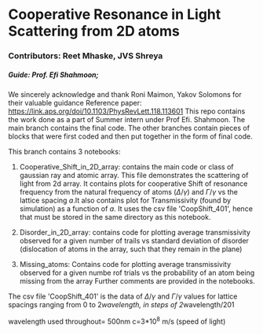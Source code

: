 
 # Cooperative Resonance in Light Scattering from 2D atoms
 ### Contributors: Reet Mhaske, JVS Shreya
 ##### Guide: Prof. Efi Shahmoon; 
 We sincerely acknowledge and thank Roni Maimon, Yakov Solomons for their valuable guidance
 Reference paper: https://link.aps.org/doi/10.1103/PhysRevLett.118.113601
This repo contains the work done as a part of Summer intern under Prof Efi. Shahmoon. The main branch contains the final code.
The other branches contain pieces of blocks that were first coded and then put together in the form of final code. 

This branch contains 3 notebooks:
1. Cooperative_Shift_in_2D_array: contains the main code or class of gaussian ray and atomic array. This file demonstrates the scattering of light from 2d array. It contains plots for cooperative Shift of resonance frequency from the natural frequency of atoms ($\Delta/\gamma$) and $\Gamma/\gamma$ vs the lattice spacing $a$.It also contains plot for Transmissivity (found by simulation) as a function of $a$.
It uses the csv file 'CoopShift_401', hence that must be stored in the same directory as this notebook. 

2. Disorder_in_2D_array: contains code for plotting average transmissivity observed for a given number of trails vs standard deviation of disorder (dislocation of atoms in the array, such that they remain in the plane) 

3. Missing_atoms: Contains code for plotting average transmissivity observed for a given numbe rof trials vs the probability of an atom being missing from the array
Further comments are provided in the notebooks.

The csv file 'CoopShift_401' is the data of $\Delta/\gamma$ and $\Gamma/\gamma$ values for lattice spacings ranging from 0 to 2*wavelength, in steps of 2*wavelength/201

wavelength used throughout= 500nm
c=3*$10^8$ m/s (speed of light)



